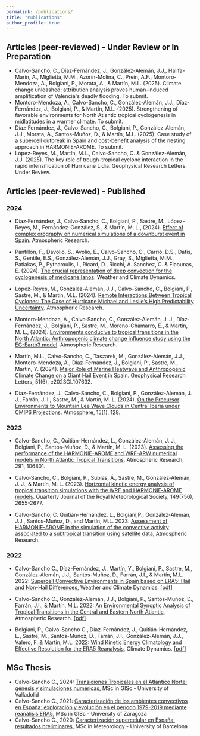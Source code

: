 ```yaml
---
permalink: /publications/
title: "Publications"
author_profile: true
---
```



Articles (peer-reviewed) - Under Review or In Preparation
---------------
- Calvo-Sancho, C., Díaz‐Fernández, J., González-Alemán, J.J., Halifa-Marín, A., Miglietta, M.M., Azorín-Molina, C., Prein, A.F., Montoro-Mendoza, A., Bolgiani, P., Morata, A., & Martín, M.L. (2025). Climate change unleashed: attribution analysis proves human-induced amplification of Valencia's deadly flooding. To submit.
- Montoro-Mendoza, A., Calvo-Sancho, C., González-Alemán, J.J., Díaz‐Fernández, J., Bolgiani, P., & Martín, M.L. (2025). Strengthening of favorable environments for North Atlantic tropical cyclogenesis in midlatitudes in a warmer climate. To submit.
- Díaz‐Fernández, J., Calvo-Sancho, C., Bolgiani, P., González-Alemán, J.J., Morata, A., Santos-Muñoz, D., & Martín, M.L.  (2025). Case study of a supercell outbreak in Spain and cost-benefit analysis of the nesting approach in HARMONIE-AROME. To submit.
- López-Reyes, M., Martín, M.L., Calvo-Sancho, C. & González-Alemán, J.J. (2025). The key role of trough-tropical cyclone interaction in the rapid intensification of Hurricane Lidia. Geophysical Research Letters. Under Review.


Articles (peer-reviewed) - Published
---------------

### 2024

- Díaz‐Fernández, J., Calvo‐Sancho, C., Bolgiani, P., Sastre, M., López-Reyes, M., Fernández-González, S., & Martín, M. L., (2024). [Effect of complex orography on numerical simulations of a downburst event in Spain](https://doi.org/10.1016/j.atmosres.2024.107821). Atmospheric Research.
  
- Pantillon, F., Davolio, S., Avolio, E., Calvo-Sancho, C., Carrió, D.S., Dafis, S.,  Gentile, E.S., González-Alemán, J.J., Gray, S., Miglietta, M.M., Patlakas, P., Pytharoulis, I., Ricard, D., Ricchi, A. Sanchez, C. & Flaounas, E. (2024). [The crucial representation of deep convection for the cyclogenesis of medicane Ianos](https://doi.org/10.5194/wcd-5-1187-2024). Weather and Climate Dynamics.
  
- López-Reyes, M., González-Alemán, J.J., Calvo-Sancho, C., Bolgiani, P., Sastre, M., & Martín, M.L. (2024). [Remote Interactions Between Tropical Cyclones: The Case of Hurricane Michael and Leslie’s High Predictability Uncertainty](https://doi.org/10.1016/j.atmosres.2024.107697). Atmospheric Research.

- Montoro‐Mendoza, A., Calvo‐Sancho, C., González‐Alemán, J. J., Díaz‐Fernández, J., Bolgiani, P., Sastre, M., Moreno-Chamarro, E., & Martín, M. L., (2024). [Environments conducive to tropical transitions in the North Atlantic: Anthropogenic climate change influence study using the EC-Earth3 model](https://doi.org/10.1016/j.atmosres.2024.107609). Atmospheric Research.
  
- Martín, M.L., Calvo-Sancho, C., Taszarek, M., González-Alemán, J.J., Montoro-Mendoza, A., Díaz-Fernández, J., Bolgiani, P., Sastre, M., Martín, Y. (2024). [Major Role of Marine Heatwave and Anthropogenic Climate Change on a Giant Hail Event in Spain](https://doi.org/10.1029/2023GL107632). Geophysical Research Letters, 51(6), e2023GL107632. 

- Díaz-Fernández, J., Calvo-Sancho, C., Bolgiani, P., González-Alemán, J. J., Farrán, J. I., Sastre, M., & Martín, M. L. (2024). [On the Precursor Environments to Mountain Lee Wave Clouds in Central Iberia under CMIP6 Projections](https://doi.org/10.3390/atmos15010128). Atmosphere, 15(1), 128.

### 2023

- Calvo-Sancho, C., Quitián-Hernández, L., González-Alemán, J. J., Bolgiani, P., Santos-Muñoz, D., & Martín, M. L. (2023). [Assessing the performance of the HARMONIE-AROME and WRF-ARW numerical models in North Atlantic Tropical Transitions](https://doi.org/10.1016/j.atmosres.2023.106801). Atmospheric Research, 291, 106801.

- Calvo‐Sancho, C., Bolgiani, P., Subias, Á., Sastre, M., González‐Alemán, J. J., & Martín, M. L. (2023). [Horizontal kinetic energy analysis of tropical transition simulations with the WRF and HARMONIE‐AROME models](https://doi.org/10.1002/qj.4523). Quarterly Journal of the Royal Meteorological Society, 149(756), 2655-2677.

- Calvo-Sancho, C. Quitián-Hernández, L., Bolgiani,P., González-Alemán, J.J., Santos-Muñoz, D., and Martín, M.L. 2023: [Assessment of HARMONIE-AROME in the simulation of the convective activity associated to a subtropical transition using satellite data](https://doi.org/10.1016/j.atmosres.2023.106794), Atmospheric Research.

### 2022

- Calvo-Sancho C., Díaz-Fernández, J., Martín, Y., Bolgiani, P.,  Sastre, M., González-Alemán, J.J., Santos-Muñoz, D., Farrán, J.I., & Martín, M.L. 2022: [Supercell Convective Environments in Spain based on ERA5: Hail and Non-Hail Differences](https://doi.org/10.5194/wcd-3-1021-2022), Weather and Climate Dynamics. [[pdf]](http://ccalvosa.github.io/files/CalvoSancho_et_al_2022b.pdf)

- Calvo-Sancho C., González-Alemán, J.J., Bolgiani, P., Santos-Muñoz, D., Farrán, J.I., & Martín, M.L. 2022: [An Environmental Synoptic Analysis of Tropical Transitions in the Central and Eastern North Atlantic](https://doi.org/10.1016/j.atmosres.2022.106353), Atmospheric Research. [[pdf]](http://ccalvosa.github.io/files/CalvoSancho_et_al_2022.pdf)

- Bolgiani, P., Calvo-Sancho C., Díaz-Fernández, J., Quitián-Hernández, L., Sastre, M., Santos-Muñoz, D., Farrán, J.I., González-Alemán, J.J., Valero, F. & Martín, M.L. 2022: [Wind Kinetic Energy Climatology and Effective Resolution for the ERA5 Reanalysis](https://doi.org/10.1007/s00382-022-06154-y), Climate Dynamics. [[pdf]](http://ccalvosa.github.io/files/Bolgiani_et_al_2022.pdf)


MSc Thesis
---------------

- Calvo-Sancho C., 2024: [Transiciones Tropicales en el Atlántico Norte: génesis y simulaciones numéricas](https://doi.org/10.35376/10324/71596), MSc in GISc - University of Valladolid
- Calvo-Sancho C., 2021: [Caracterización de los ambientes convectivos en España: exploración y evolución en el período 1979-2019 mediante reanálisis ERA5](http://ccalvosa.github.io/files/CalvoSancho_Carlos_MasterThesis2021.pdf), MSc in GISc - University of Zaragoza
- Calvo-Sancho C., 2020: [Caracterización supercelular en España: resultados preliminares](http://ccalvosa.github.io/files/CalvoSanchoCarlos_MasterThesis2020.pdf), MSc in Meteorology - University of Barcelona
